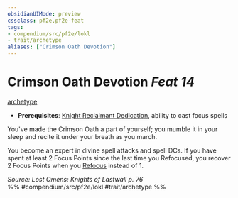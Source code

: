 ```yaml
---
obsidianUIMode: preview
cssclass: pf2e,pf2e-feat
tags:
- compendium/src/pf2e/lokl
- trait/archetype
aliases: ["Crimson Oath Devotion"]
---
```

# Crimson Oath Devotion  *Feat 14*  
[archetype](../../rules/traits/archetype.md)  

- **Prerequisites**: [Knight Reclaimant Dedication](knight-reclaimant-dedication-locg.md), ability to cast focus spells

You've made the Crimson Oath a part of yourself; you mumble it in your sleep and recite it under your breath as you march.

You become an expert in divine spell attacks and spell DCs. If you have spent at least 2 Focus Points since the last time you Refocused, you recover 2 Focus Points when you [Refocus](../../rules/actions/refocus.md) instead of 1.

*Source: Lost Omens: Knights of Lastwall p. 76*  
%% #compendium/src/pf2e/lokl #trait/archetype %%